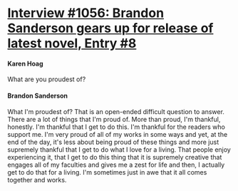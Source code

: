 # [Interview #1056: Brandon Sanderson gears up for release of latest novel, Entry #8](https://www.theoryland.com/intvmain.php?i=1056#8)

#### Karen Hoag

What are you proudest of?

#### Brandon Sanderson

What I'm proudest of? That is an open-ended difficult question to answer. There are a lot of things that I'm proud of. More than proud, I'm thankful, honestly. I'm thankful that I get to do this. I'm thankful for the readers who support me. I'm very proud of all of my works in some ways and yet, at the end of the day, it's less about being proud of these things and more just supremely thankful that I get to do what I love for a living. That people enjoy experiencing it, that I get to do this thing that it is supremely creative that engages all of my faculties and gives me a zest for life and then, I actually get to do that for a living. I'm sometimes just in awe that it all comes together and works.

